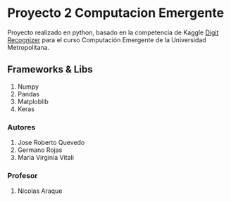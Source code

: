 # Proyecto 2 Computacion Emergente

Proyecto realizado en python, basado en la competencia de Kaggle [Digit Recognizer](https://www.kaggle.com/c/digit-recognizer) para el curso Computación Emergente de la Universidad Metropolitana.

## Frameworks & Libs

1. Numpy
2. Pandas
3. Matploblib
4. Keras

### Autores

1. Jose Roberto Quevedo
2. Germano Rojas
3. Maria Virginia Vitali

### Profesor

1. Nicolas Araque
